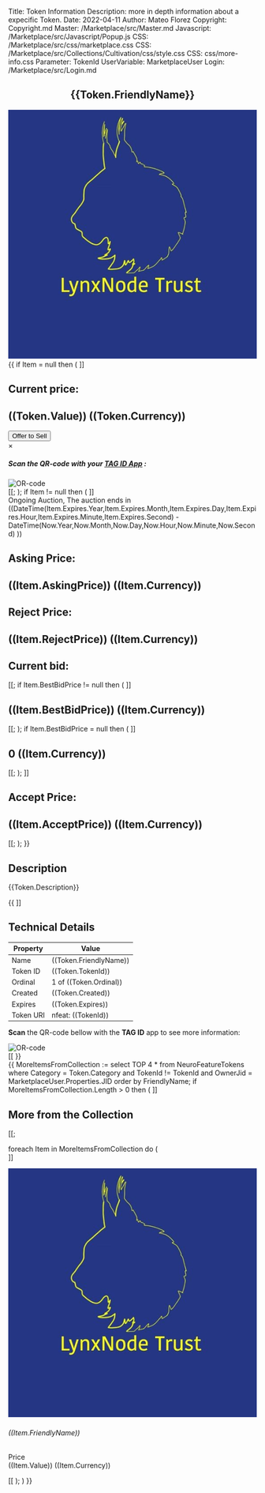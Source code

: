 Title: Token Information
Description: more in depth information about a expecific Token.
Date: 2022-04-11
Author: Mateo Florez
Copyright: Copyright.md
Master: /Marketplace/src/Master.md
Javascript: /Marketplace/src/Javascript/Popup.js
CSS: /Marketplace/src/css/marketplace.css
CSS: /Marketplace/src/Collections/Cultivation/css/style.css
CSS: css/more-info.css
Parameter: TokenId
UserVariable: MarketplaceUser
Login: /Marketplace/src/Login.md

<div style='display:none'>
{{ 
    Token := select top 1 * from  Waher.Service.IoTBroker.NeuroFeatures.Token where TokenId = TokenId;
	Item := select top 1 * from Waher.Service.IoTBroker.Marketplace.AuctionItem where TokenId = Token.TokenId and Processed = null;
}}
</div>

<div class="container info zone">
		<div class="token-basic-info token-description-container">
			<div class="token-title">
				<h2 class= "default-blue" style= "text-align: center;">{{Token.FriendlyName}}</h2>
				<div class="token-img-container"><img class="shadow token-img" src="Images/tokenImage.png" alt="glyph-image"/></div>
			</div>
			{{
			if Item = null then
			(
			]]<div class="token-price">
                <h2 class="default-blue"> Current price:</h2>
                <h2>((Token.Value)) ((Token.Currency))</h2>
            </div>
			<div>
                <button class="btn btn-primary" onclick="displaySellQR('((TokenId))')">Offer to Sell</button>
                <div id="sellModal" class="modal">
                    <div class="modal-content">
                        <span class="close">&times;</span>
						<div class="modal-header">
							<h5 class="modal-title">Scan the QR-code with your <a class="link-secondary" href="/Marketplace/src/Resources/Tutorials/TagId/TagIdResources.md">TAG ID App</a> :</5>
						</div>
						<div >
							<img class="qr-code-img" src="/QR/iotsc:((Url:="2a6d24b9-a8cd-b590-602d-c8634f0510d3@legal.mateo.lab.tagroot.io?TokenID="+TokenId+"&Role=Seller"+"&Visibility=PublicSearchable"+"&Auctioneer="+Waher.IoTGateway.Setup.LegalIdentityConfiguration.LatestApprovedLegalIdentityId+"&Currency="+Token.Currency+"&CommissionPercent="+GetSetting('Commission.Min',0);
							UrlEncode(Url) ))" alt="OR-code"/>
						</div>
					</div>
				</div>
            </div>[[;
			);
			if Item != null then 
			(
			]]<div class="auction default-blue m-3">
                Ongoing Auction, The auction ends in ((DateTime(Item.Expires.Year,Item.Expires.Month,Item.Expires.Day,Item.Expires.Hour,Item.Expires.Minute,Item.Expires.Second) -  DateTime(Now.Year,Now.Month,Now.Day,Now.Hour,Now.Minute,Now.Second) ))
            </div>
			<div class="token-price-wrapper">
			<div class="token-price">
				<h2 class="default-blue"> Asking Price:</h2>
				<h2>((Item.AskingPrice)) ((Item.Currency))</h2>
			</div>
			<div class="token-price">
				<h2 class="default-blue">Reject Price:</h2>
				<h2>((Item.RejectPrice)) ((Item.Currency))</h2>
			</div>
			<div class="token-price">
				<h2 class="default-blue"> Current bid:</h2>[[;
				if Item.BestBidPrice != null then
				(
				]]<h2>((Item.BestBidPrice)) ((Item.Currency))</h2>[[;
				);
				if Item.BestBidPrice = null then
				(
				]]<h2>0 ((Item.Currency))</h2>[[;
				);
			]]</div>
			<div class="token-price">
				<h2 class="default-blue">Accept Price:</h2>
				<h2>((Item.AcceptPrice)) ((Item.Currency))</h2>
			</div>
			</div>[[;
			);
			}}
			
<div class="token-basic-info">
	<div class="token-description-container">
		<div class="token-description">
			<h2 class="default-blue">Description</h2>
			<p>{{Token.Description}}</p>
		</div>

{{
]]<div>
<h2 class="default-blue">Technical Details</h2>
<table class="table table-responsive text-start">
  <thead>
	<tr>
		<th>Property</th>
		<th>Value</th>
	</tr>
  </thead>
  <tbody class="table-group-divider text-break">
  <tr>
    <td>Name</td>
    <td>((Token.FriendlyName))</td>
  </tr>
  <tr>
    <td>Token ID</td>
    <td>((Token.TokenId))</td>
  </tr>
  <tr>
    <td>Ordinal</td>
    <td>1 of ((Token.Ordinal))</td>
  </tr>
  <tr>
    <td>Created</td>
    <td>((Token.Created))</td>
  </tr>
   <tr>
    <td>Expires</td>
    <td>((Token.Expires))</td>
  </tr>
  <tr>
    <td>Token URI</td>
    <td>nfeat: ((TokenId))</td>
  </tr>
  </tbody>
</table>
<p><strong>Scan</strong> the QR-code bellow with the <strong>TAG ID</strong> app to see more information:</p>
<img class="qr-code-img" src="/QR/nfeat:((TokenId))" alt="OR-code"/>
</div>[[
}}
            </div>
        </div>
       
</div>
{{
MoreItemsFromCollection := select TOP 4 * from NeuroFeatureTokens where Category = Token.Category
and
    TokenId != TokenId
and 
	OwnerJid = MarketplaceUser.Properties.JID
order by
	FriendlyName;
if MoreItemsFromCollection.Length > 0 then
(
]]<div class="more-from-collection">
<h2 class="default-blue" >More from the Collection</h2>
<div class="zone grid-wrapper">[[;

foreach Item in MoreItemsFromCollection
do 
(   
]]<div class="shadow card m-2 token_zone" onclick="location.href='TokenInfo.md?TokenId=((Item.TokenId))'">
	<img class="card-img-top token-image" src="Images/tokenImage.png" alt="glyph-image"/>
	<div class= "card-body">
		<h6 class="card-title text-start">((Item.FriendlyName))</h6>
		<p class="card-text text-start">Price <br>((Item.Value)) ((Item.Currency))</p>
	</div>
</div>[[
);
)
}}
</div>

